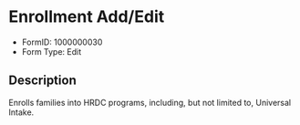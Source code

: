 # Enrollment Add/Edit

- FormID: 1000000030
- Form Type: Edit

## Description

Enrolls families into HRDC programs, including, but not limited to, Universal Intake.